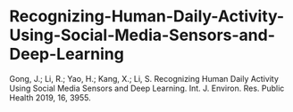# Recognizing-Human-Daily-Activity-Using-Social-Media-Sensors-and-Deep-Learning
Gong, J.; Li, R.; Yao, H.; Kang, X.; Li, S. Recognizing Human Daily Activity Using Social Media Sensors and Deep Learning. Int. J. Environ. Res. Public Health 2019, 16, 3955.
